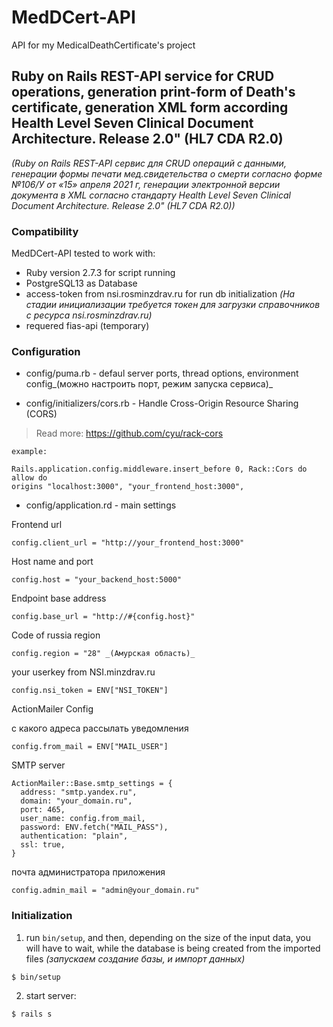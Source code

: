 # MedDCert-API
API for my MedicalDeathCertificate's project 
## Ruby on Rails REST-API service for CRUD operations, generation print-form of Death's certificate, generation XML form according Health Level Seven Clinical Document Architecture. Release 2.0" (HL7 CDA R2.0)
_(Ruby on Rails REST-API сервис для CRUD операций с данными, генерации формы печати мед.свидетельства о смерти согласно форме №106/У от «15» апреля 2021 г, генерации электронной версии документа в XML согласно стандарту Health Level Seven Clinical Document Architecture. Release 2.0" (HL7 CDA R2.0))_
### Compatibility
  MedDCert-API tested to work with:
  * Ruby version 2.7.3 for script running
  * PostgreSQL13 as Database 
  * access-token from nsi.rosminzdrav.ru for run db initialization
  _(На стадии инициализации требуется токен для загрузки справочников с ресурса nsi.rosminzdrav.ru)_
 * requered fias-api (temporary)

### Configuration
  * config/puma.rb - defaul server ports, thread options, environment config_(можно настроить порт, режим запуска сервиса)_

  * config/initializers/cors.rb - Handle Cross-Origin Resource      Sharing (CORS) 
  >Read more: https://github.com/cyu/rack-cors

    example:

    Rails.application.config.middleware.insert_before 0, Rack::Cors do allow do
    origins "localhost:3000", "your_frontend_host:3000",

  * config/application.rd - main settings
    
  Frontend url 

    config.client_url = "http://your_frontend_host:3000"
   
  Host name and port

    config.host = "your_backend_host:5000"
    
  Endpoint base address

    config.base_url = "http://#{config.host}"

  Code of russia region

    config.region = "28" _(Амурская область)_

  your userkey from NSI.minzdrav.ru

    config.nsi_token = ENV["NSI_TOKEN"]   

  ActionMailer Config
  
  c какого адреса рассылать уведомления

    config.from_mail = ENV["MAIL_USER"]

  SMTP server
  
    ActionMailer::Base.smtp_settings = {
      address: "smtp.yandex.ru",
      domain: "your_domain.ru",
      port: 465,
      user_name: config.from_mail,
      password: ENV.fetch("MAIL_PASS"),
      authentication: "plain",
      ssl: true,
    }  

  почта администратора приложения 
    
    config.admin_mail = "admin@your_domain.ru"

### Initialization    
  1. run `bin/setup`, and then, depending on the size of the input data, you will have to wait, while the database is being created from the imported files _(запускаем создание базы, и импорт данных)_
    
    $ bin/setup

  2. start server:
    
    $ rails s